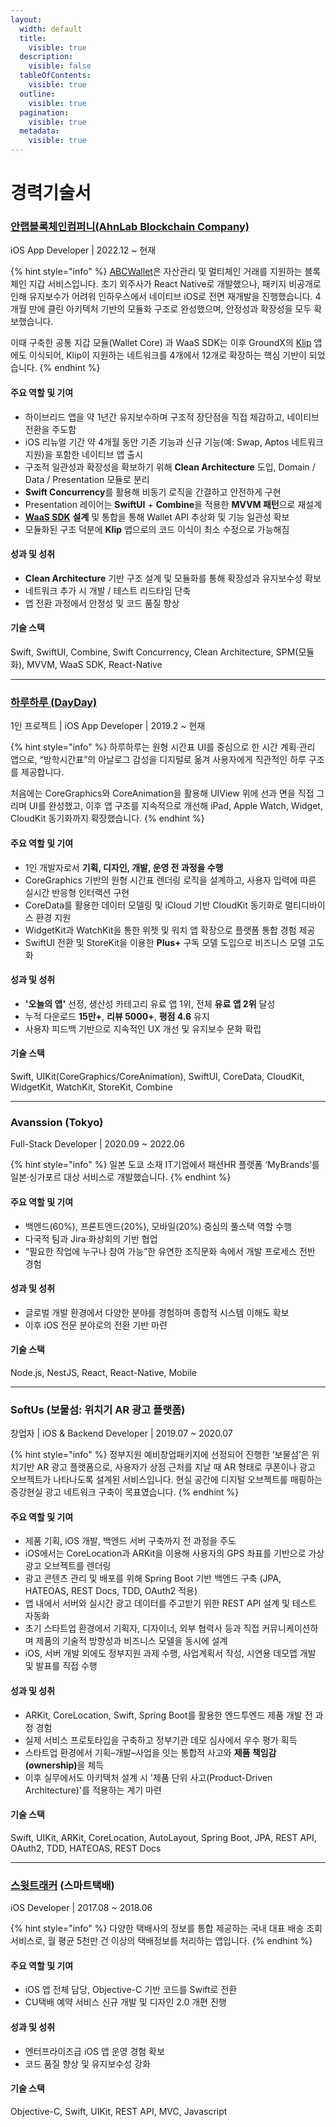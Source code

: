 ```yaml
---
layout:
  width: default
  title:
    visible: true
  description:
    visible: false
  tableOfContents:
    visible: true
  outline:
    visible: true
  pagination:
    visible: true
  metadata:
    visible: true
---
```


# 경력기술서

### [안랩블록체인컴퍼니(AhnLab Blockchain Company)](https://ahnlabblockchain.company)

iOS App Developer | 2022.12 \~ 현재

{% hint style="info" %}
[ABCWallet](https://apps.apple.com/kr/app/id1642837445)은 자산관리 및 멀티체인 거래를 지원하는 블록체인 지갑 서비스입니다. 초기 외주사가 React Native로 개발했으나, 패키지 비공개로 인해 유지보수가 어려워 인하우스에서 네이티브 iOS로 전면 재개발을 진행했습니다. 4개월 만에 클린 아키텍처 기반의 모듈화 구조로 완성했으며, 안정성과 확장성을 모두 확보했습니다.

이때 구축한 공통 지갑 모듈(Wallet Core) 과 WaaS SDK는 이후 GroundX의 [Klip](https://apps.apple.com/kr/app/id1627665524) 앱에도 이식되어, Klip이 지원하는 네트워크를 4개에서 12개로 확장하는 핵심 기반이 되었습니다.
{% endhint %}

#### 주요 역할 및 기여

* 하이브리드 앱을 약 1년간 유지보수하며 구조적 장단점을 직접 체감하고, 네이티브 전환을 주도함
* iOS 리뉴얼 기간 약 4개월 동안 기존 기능과 신규 기능(예: Swap, Aptos 네트워크 지원)을 포함한 네이티브 앱 출시
* 구조적 일관성과 확장성을 확보하기 위해 **Clean Architecture** 도입, Domain / Data / Presentation 모듈로 분리
* **Swift Concurrency**를 활용해 비동기 로직을 간결하고 안전하게 구현
* Presentation 레이어는 **SwiftUI** + **Combine**을 적용한 **MVVM 패턴**으로 재설계
* [**WaaS SDK**](portfolio/abc-wallet/waas-sdk.md) **설계** 및 통합을 통해 Wallet API 추상화 및 기능 일관성 확보
* 모듈화된 구조 덕분에 **Klip** 앱으로의 코드 이식이 최소 수정으로 가능해짐

#### 성과 및 성취

* **Clean Architecture** 기반 구조 설계 및 모듈화를 통해 확장성과 유지보수성 확보
* 네트워크 추가 시 개발 / 테스트 리드타임 단축
* 앱 전환 과정에서 안정성 및 코드 품질 향상

#### 기술 스택

Swift, SwiftUI, Combine, Swift Concurrency, Clean Architecture, SPM(모듈화), MVVM, WaaS SDK, React-Native

***

### [하루하루 (DayDay)](https://apps.apple.com/kr/app/id1452035712)

1인 프로젝트 | iOS App Developer | 2019.2 \~ 현재

{% hint style="info" %}
하루하루는 원형 시간표 UI를 중심으로 한 시간 계획·관리 앱으로, “방학시간표”의 아날로그 감성을 디지털로 옮겨 사용자에게 직관적인 하루 구조를 제공합니다.

처음에는 CoreGraphics와 CoreAnimation을 활용해 UIView 위에 선과 면을 직접 그리며 UI를 완성했고, 이후 앱 구조를 지속적으로 개선해 iPad, Apple Watch, Widget, CloudKit 동기화까지 확장했습니다.
{% endhint %}

#### 주요 역할 및 기여

* 1인 개발자로서 **기획, 디자인, 개발, 운영 전 과정을 수행**
* CoreGraphics 기반의 원형 시간표 렌더링 로직을 설계하고, 사용자 입력에 따른 실시간 반응형 인터랙션 구현
* CoreData를 활용한 데이터 모델링 및 iCloud 기반 CloudKit 동기화로 멀티디바이스 환경 지원
* WidgetKit과 WatchKit을 통한 위젯 및 워치 앱 확장으로 플랫폼 통합 경험 제공
* SwiftUI 전환 및 StoreKit을 이용한 **Plus+** 구독 모델 도입으로 비즈니스 모델 고도화

#### 성과 및 성취

* **'오늘의 앱'** 선정, 생산성 카테고리 유료 앱 1위, 전체 **유료 앱 2위** 달성
* 누적 다운로드 **15만+**, **리뷰 5000+**, **평점 4.6** 유지
* 사용자 피드백 기반으로 지속적인 UX 개선 및 유지보수 문화 확립

#### 기술 스택

Swift, UIKit(CoreGraphics/CoreAnimation), SwiftUI, CoreData, CloudKit, WidgetKit, WatchKit, StoreKit, Combine

***

### Avanssion (Tokyo)

Full-Stack Developer | 2020.09 \~ 2022.06

{% hint style="info" %}
일본 도쿄 소재 IT기업에서 패션HR 플랫폼 ‘MyBrands’를 일본·싱가포르 대상 서비스로 개발했습니다.
{% endhint %}

#### 주요 역할 및 기여

* 백엔드(60%), 프론트엔드(20%), 모바일(20%) 중심의 풀스택 역할 수행
* 다국적 팀과 Jira·화상회의 기반 협업
* “필요한 작업에 누구나 참여 가능”한 유연한 조직문화 속에서 개발 프로세스 전반 경험

#### 성과 및 성취

* 글로벌 개발 환경에서 다양한 분야를 경험하며 종합적 시스템 이해도 확보
* 이후 iOS 전문 분야로의 전환 기반 마련

#### 기술 스택

Node.js, NestJS, React, React-Native, Mobile

***

### SoftUs (보물섬: 위치기 AR 광고 플랫폼)

창업자 | iOS & Backend Developer | 2019.07 \~ 2020.07

{% hint style="info" %}
정부지원 예비창업패키지에 선정되어 진행한 ‘보물섬’은 위치기반 AR 광고 플랫폼으로, 사용자가 상점 근처를 지날 때 AR 형태로 쿠폰이나 광고 오브젝트가 나타나도록 설계된 서비스입니다. 현실 공간에 디지털 오브젝트를 매핑하는 증강현실 광고 네트워크 구축이 목표였습니다.
{% endhint %}

#### 주요 역할 및 기여

* 제품 기획, iOS 개발, 백엔드 서버 구축까지 전 과정을 주도
* iOS에서는 CoreLocation과 ARKit을 이용해 사용자의 GPS 좌표를 기반으로 가상 광고 오브젝트를 렌더링
* 광고 콘텐츠 관리 및 배포를 위해 Spring Boot 기반 백엔드 구축 (JPA, HATEOAS, REST Docs, TDD, OAuth2 적용)
* 앱 내에서 서버와 실시간 광고 데이터를 주고받기 위한 REST API 설계 및 테스트 자동화
* 초기 스타트업 환경에서 기획자, 디자이너, 외부 협력사 등과 직접 커뮤니케이션하며 제품의 기술적 방향성과 비즈니스 모델을 동시에 설계
* iOS, 서버 개발 외에도 정부지원 과제 수행, 사업계획서 작성, 시연용 데모앱 개발 및 발표를 직접 수행

#### 성과 및 성취

* ARKit, CoreLocation, Swift, Spring Boot를 활용한 엔드투엔드 제품 개발 전 과정 경험
* 실제 서비스 프로토타입을 구축하고 정부기관 데모 심사에서 우수 평가 획득
* 스타트업 환경에서 기획–개발–사업을 잇는 통합적 사고와 **제품 책임감(ownership)**&#xC744; 체득
* 이후 실무에서도 아키텍처 설계 시 '제품 단위 사고(Product-Driven Architecture)'를 적용하는 계기 마련

#### 기술 스택

Swift, UIKit, ARKit, CoreLocation, AutoLayout, Spring Boot, JPA, REST API, OAuth2, TDD, HATEOAS, REST Docs

***

### [스윗트래커](https://apps.apple.com/kr/app/id523045854) (스마트택배)

iOS Developer | 2017.08 \~ 2018.06

{% hint style="info" %}
다양한 택배사의 정보를 통합 제공하는 국내 대표 배송 조회 서비스로, 월 평균 5천만 건 이상의 택배정보를 처리하는 앱입니다.
{% endhint %}

#### 주요 역할 및 기여

* iOS 앱 전체 담당, Objective-C 기반 코드를 Swift로 전환
* CU택배 예약 서비스 신규 개발 및 디자인 2.0 개편 진행

#### 성과 및 성취

* 엔터프라이즈급 iOS 앱 운영 경험 확보
* 코드 품질 향상 및 유지보수성 강화

#### 기술 스택

Objective-C, Swift, UIKit, REST API, MVC, Javascript
